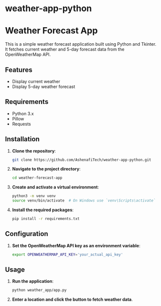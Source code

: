 # weather-app-python
# Weather Forecast App

This is a simple weather forecast application built using Python and Tkinter. It fetches current weather and 5-day forecast data from the OpenWeatherMap API.

## Features
- Display current weather
- Display 5-day weather forecast

## Requirements
- Python 3.x
- Pillow
- Requests

## Installation
1. **Clone the repository**:
    ```sh
    git clone https://github.com/AshenafiTech/weather-app-python.git
    ```

2. **Navigate to the project directory**:
    ```sh
    cd weather-forecast-app
    ```

3. **Create and activate a virtual environment**:
    ```sh
    python3 -m venv venv
    source venv/bin/activate  # On Windows use `venv\Scripts\activate`
    ```

4. **Install the required packages**:
    ```sh
    pip install -r requirements.txt
    ```

## Configuration
1. **Set the OpenWeatherMap API key as an environment variable**:
    ```sh
    export OPENWEATHERMAP_API_KEY='your_actual_api_key'
    ```

## Usage
1. **Run the application**:
    ```sh
    python weather_app/app.py
    ```

2. **Enter a location and click the button to fetch weather data**.